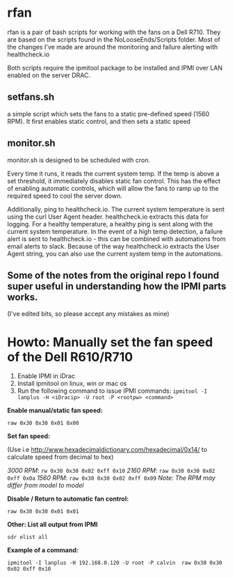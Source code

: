 # rfan

rfan is a pair of bash scripts for working with the fans on a Dell R710. They are based on the scripts found in the NoLooseEnds/Scripts folder. Most of the changes I've made are around the monitoring and failure alerting with healthcheck.io

Both scripts require the ipmitool package to be installed and IPMI over LAN enabled on the server DRAC.

## setfans.sh
a simple script which sets the fans to a static pre-defined speed (1560 RPM).
It first enables static control, and then sets a static speed

## monitor.sh
monitor.sh is designed to be scheduled with cron.

Every time it runs, it reads the current system temp. If the temp is above a set threshold, it immediately disables static fan control. This has the effect of enabling automatic controls, which will allow the fans to ramp up to the required speed to cool the server down.

Additionally, ping to healthcheck.io. The current system temperature is sent using the curl User Agent header. healthcheck.io extracts this data for logging. For a healthy temperature, a healthy ping is sent along with the current system temperature. In the event of a high temp detection, a failure alert is sent to healthcheck.io - this can be combined with automations from email alerts to slack. Because of the way healthcheck.io extracts the User Agent string, you can also use the current system temp in the automations.

## Some of the notes from the original repo I found super useful in understanding how the IPMI parts works.
(I've edited bits, so please accept any mistakes as mine) 

# Howto: Manually set the fan speed of the Dell R610/R710

1. Enable IPMI in iDrac
2. Install ipmitool on linux, win or mac os
3. Run the following command to issue IPMI commands: 
`ipmitool -I lanplus -H <iDracip> -U root -P <rootpw> <command>`

**Enable manual/static fan speed:**

`raw 0x30 0x30 0x01 0x00`

**Set fan speed:**

(Use i.e http://www.hexadecimaldictionary.com/hexadecimal/0x14/ to calculate speed from decimal to hex)

*3000 RPM*: `rw 0x30 0x30 0x02 0xff 0x10`
*2160 RPM*: `raw 0x30 0x30 0x02 0xff 0x0a`
*1560 RPM*: `raw 0x30 0x30 0x02 0xff 0x09`
_Note: The RPM may differ from model to model_

**Disable / Return to automatic fan control:**

`raw 0x30 0x30 0x01 0x01`

**Other: List all output from IPMI**

`sdr elist all`

**Example of a command:**

`ipmitool -I lanplus -H 192.168.0.120 -U root -P calvin  raw 0x30 0x30 0x02 0xff 0x10`
